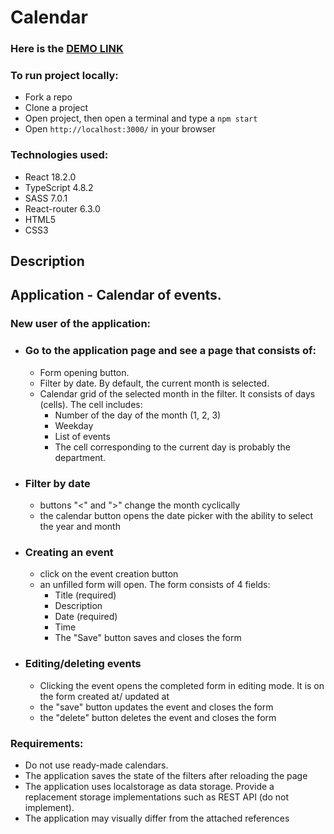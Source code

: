 # Calendar

### Here is the [DEMO LINK](https://vsupruniuk.github.io/calendar/)

### To run project locally:
- Fork a repo
- Clone a project
- Open project, then open a terminal and type a `npm start`
- Open `http://localhost:3000/` in your browser

### Technologies used:
- React 18.2.0
- TypeScript 4.8.2
- SASS 7.0.1
- React-router 6.3.0
- HTML5
- CSS3

## Description

## Application - Calendar of events.

### New user of the application:
- ### Go to the application page and see a page that consists of:
  - Form opening button.
  - Filter by date. By default, the current month is selected.
  - Calendar grid of the selected month in the filter. It consists of days (cells).
    The cell includes:
    - Number of the day of the month (1, 2, 3)
    - Weekday
    - List of events
    - The cell corresponding to the current day is probably the department.
- ### Filter by date
  - buttons "<" and ">" change the month cyclically
  - the calendar button opens the date picker with the ability to select the year and month
- ### Creating an event
  - click on the event creation button
  - an unfilled form will open. The form consists of 4 fields:
    - Title (required)
    - Description
    - Date (required)
    - Time
    - The "Save" button saves and closes the form
- ### Editing/deleting events
  - Clicking the event opens the completed form in editing mode. It is on the form created at/ updated at
  - the "save" button updates the event and closes the form
  - the "delete" button deletes the event and closes the form

### Requirements:
- Do not use ready-made calendars.
- The application saves the state of the filters after reloading the page
- The application uses localstorage as data storage. Provide a replacement storage implementations such as REST API (do not implement).
- The application may visually differ from the attached references
